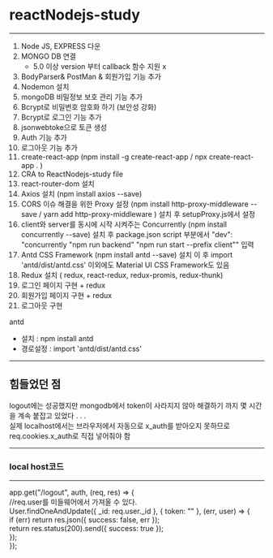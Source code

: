 
# reactNodejs-study
----
1. Node JS, EXPRESS 다운 
2. MONGO DB 연결
    - 5.0 이상 version 부터 callback 함수 지원 x 
3. BodyParser& PostMan & 회원가입 기능 추가
4. Nodemon 설치
5. mongoDB 비밀정보 보호 관리 기능 추가
6. Bcrypt로 비밀번호 암호화 하기 (보안성 강화)
7. Bcrypt로 로그인 기능 추가
8. jsonwebtoke으로 토큰 생성
9. Auth 기능 추가
10. 로그아웃 기능 추가
11. create-react-app (npm install -g create-react-app / npx create-react-app . ) 
12. CRA to ReactNodejs-study file
13. react-router-dom 설치
14. Axios 설치 (npm install axios --save)
15. CORS 이슈 해결을 위한 Proxy 설정 (npm install http-proxy-middleware --save / yarn add http-proxy-middleware ) 설치 후 setupProxy.js에서 설정
16. client와 server를 동시에 시작 시켜주는 Concurrently (npm install concurrently --save) 설치 후 package.json script 부분에서 "dev": "concurrently \"npm run backend\" \"npm run start --prefix client\"" 입력
17. Antd CSS Framework (npm install antd --save) 설치 이 후 import 'antd/dist/antd.css' 이외에도 Material UI CSS Framework도 있음 
18. Redux 설치 ( redux, react-redux, redux-promis, redux-thunk)
19. 로그인 페이지 구현 + redux
20. 회원가입 페이지 구현 + redux
21. 로그아웃 구현


antd 
- 설치 : npm install antd
- 경로설정 : import 'antd/dist/antd.css'
-----

## 힘들었던 점 

logout에는 성공했지만 mongodb에서 token이 사라지지 않아 해결하기 까지 몇 시간을 계속 붙잡고 있었다 . . . <br>
실제 localhost에서는 브라우저에서 자동으로 x_auth를 받아오지 못하므로  req.cookies.x_auth로 직접 넣어줘야 함

----

### local host코드

---
app.get("/logout", auth, (req, res) => { <br>
  //req.user를 미들웨어에서 가져올 수 있다. <br>
  User.findOneAndUpdate({ _id: req.user._id }, { token: "" }, (err, user) => { <br>
    if (err) return res.json({ success: false, err }); <br>
        return res.status(200).send({ success: true }); <br>
     }); <br>
  });